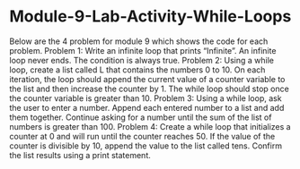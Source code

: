 # Module-9-Lab-Activity-While-Loops
Below are the 4 problem for module 9 which shows the code for each problem.
Problem 1: Write an infinite loop that prints “Infinite”. An infinite loop never ends. The condition is always true. 
Problem 2: Using a while loop, create a list called L that contains the numbers 0 to 10. On each iteration, the loop should append the current value of a counter variable to the list and then increase the counter by 1. The while loop should stop once the counter variable is greater than 10.
Problem 3: Using a while loop, ask the user to enter a number. Append each entered number to a list and add them together. Continue asking for a number until the sum of the list of numbers is greater than 100.
Problem 4: Create a while loop that initializes a counter at 0 and will run until the counter reaches 50. If the value of the counter is divisible by 10, append the value to the list called tens. Confirm the list results using a print statement.
